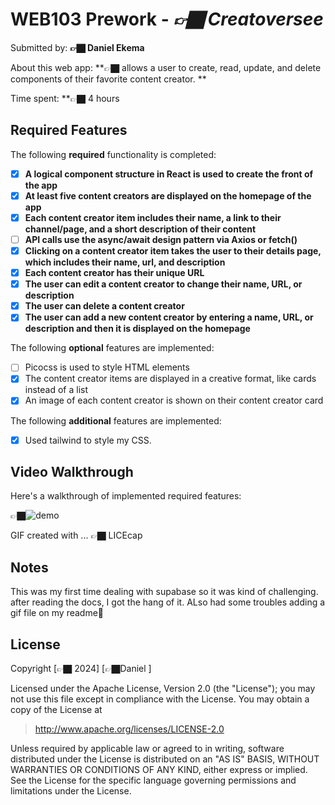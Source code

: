 # WEB103 Prework - *👉🏿 Creatoversee*

Submitted by: **👉🏿 Daniel Ekema**

About this web app: **👉🏿 allows a user to create, read, update, and delete components of their favorite content creator. **

Time spent: **👉🏿 4 hours

## Required Features

The following **required** functionality is completed:

<!-- 👉🏿👉🏿👉🏿 Make sure to check off the completed functionality below -->
- [x] **A logical component structure in React is used to create the front of the app**
- [x] **At least five content creators are displayed on the homepage of the app**
- [x] **Each content creator item includes their name, a link to their channel/page, and a short description of their content**
- [ ] **API calls use the async/await design pattern via Axios or fetch()**
- [x] **Clicking on a content creator item takes the user to their details page, which includes their name, url, and description**
- [x] **Each content creator has their unique URL**
- [x] **The user can edit a content creator to change their name, URL, or description**
- [x] **The user can delete a content creator**
- [x] **The user can add a new content creator by entering a name, URL, or description and then it is displayed on the homepage**

The following **optional** features are implemented:

- [ ] Picocss is used to style HTML elements
- [x] The content creator items are displayed in a creative format, like cards instead of a list
- [x] An image of each content creator is shown on their content creator card

The following **additional** features are implemented:

* [x] Used tailwind to style my CSS.

## Video Walkthrough

Here's a walkthrough of implemented required features:

👉🏿![demo](https://imgur.com/wdhmpPP.gif)

<!-- Replace this with whatever GIF tool you used! -->
GIF created with ...  👉🏿 LICEcap
## Notes

This was my first time dealing with supabase so it was kind of challenging. after reading the docs, I got the hang of it. ALso had some troubles adding a gif file on my readme🥲


## License

Copyright [👉🏿 2024] [👉🏿Daniel ]

Licensed under the Apache License, Version 2.0 (the "License"); you may not use this file except in compliance with the License. You may obtain a copy of the License at

> http://www.apache.org/licenses/LICENSE-2.0

Unless required by applicable law or agreed to in writing, software distributed under the License is distributed on an "AS IS" BASIS, WITHOUT WARRANTIES OR CONDITIONS OF ANY KIND, either express or implied. See the License for the specific language governing permissions and limitations under the License.
